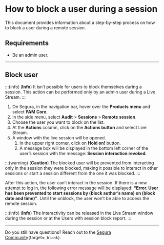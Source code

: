 # How to block a user during a session

This document provides information about a step-by-step process on how to block a user during a remote session.

## Requirements
* Be an admin user.

---
## Block user
:::(info) (**Info**)
It isn’t possible for users to block themselves during a session. This action can be performed only by an admin user during a Live Stream.
:::

1. On Segura, in the navigation bar, hover over the **Products menu** and select **PAM Core**.
2. In the side menu, select **Audit** > **Sessions** > **Remote session**.
3. Choose the user you want to block on the list.
4. At the **Actions** column, click on the **Actions button** and select Live Stream.
5. A window with the live session will be opened.
    1. In the upper right corner, click on **Hold on!** button.
    2. A message box will be displayed in the bottom left corner of the user’s session with the message: **Session interaction revoked**.

:::(warning) (**Caution**)
The blocked user will be prevented from interacting only in the session they were blocked, making it possible to interact in other sessions or start a session different from the one it was blocked.
:::

After this action, the user can’t interact in the session. If there is a new attempt to log in, the following error message will be displayed: **“Error. User has been prevented to start sessions by (block author’s name) on (block date and time)”**. Until the unblock, the user won’t be able to access the remote session.

:::(info) (**Info**)
The interactivity can be released in the Live Stream window during the session or at the Users with session block report.
:::

---
Do you still have questions? Reach out to the [Segura Community](https://community.Segura.io/){target=`_blank`}.